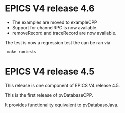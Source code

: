 
EPICS V4 release 4.6
====================

* The examples are moved to exampleCPP
* Support for channelRPC is now available.
* removeRecord and traceRecord are now available.

The test is now a regression test the can be ran via

     make runtests


EPICS V4 release 4.5
====================

This release is one component of EPICS V4 release 4.5.

This is the first release of pvDatabaseCPP.

It provides functionality equivalent to pvDatabaseJava.


